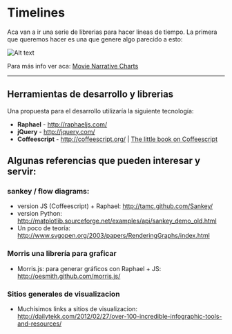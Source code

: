 # Timelines

Aca van a ir una serie de librerias para hacer lineas de tiempo. La primera que queremos hacer es una que genere algo parecido a esto: 

![Alt text](http://imgs.xkcd.com/comics/movie_narrative_charts.png "Timeline del Señor de los Anillos")

Para más info ver aca:  [Movie Narrative Charts](http://xkcd.com/657/)


---

## Herramientas de desarrollo y librerias

Una propuesta para el desarrollo utilizaría la siguiente tecnología:

 * __Raphael__ - http://raphaeljs.com/
 * __jQuery__ - http://jquery.com/
 * __Coffeescript__ - http://coffeescript.org/ | [The little book on Coffeescript](http://arcturo.github.com/library/coffeescript/index.html)

## Algunas referencias que pueden interesar y servir:

### sankey / flow diagrams:

 * version JS (Coffeescript) + Raphael: http://tamc.github.com/Sankey/
 * version Python: http://matplotlib.sourceforge.net/examples/api/sankey_demo_old.html
 * Un poco de teoría: http://www.svgopen.org/2003/papers/RenderingGraphs/index.html

### Morris una librería para graficar

 * Morris.js: para generar gráficos con Raphael + JS: http://oesmith.github.com/morris.js/

### Sitios generales de visualizacion

 * Muchísimos links a sitios de visualizacion: http://dailytekk.com/2012/02/27/over-100-incredible-infographic-tools-and-resources/


